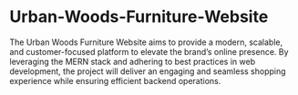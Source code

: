 # Urban-Woods-Furniture-Website
The Urban Woods Furniture Website aims to provide a modern, scalable, and customer-focused platform to elevate the brand’s online presence. By leveraging the MERN stack and adhering to best practices in web development, the project will deliver an engaging and seamless shopping experience while ensuring efficient backend operations.
